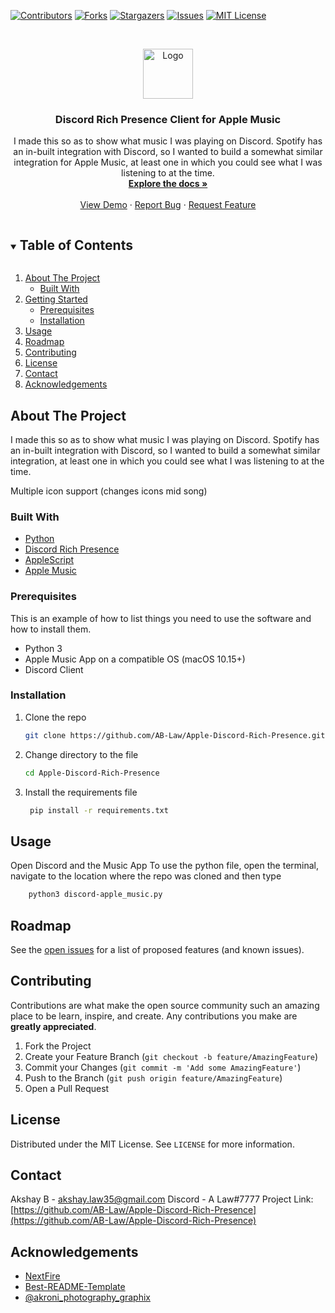 <!--
*** Thanks for checking out the Best-README-Template. If you have a suggestion
*** that would make this better, please fork the repo and create a pull request
*** or simply open an issue with the tag "enhancement".
*** Thanks again! Now go create something AMAZING! :D
***
***
***
*** To avoid retyping too much info. Do a search and replace for the following:
-->

<!-- PROJECT SHIELDS -->
<!--
*** I'm using markdown "reference style" links for readability.
*** Reference links are enclosed in brackets [ ] instead of parentheses ( ).
*** See the bottom of this document for the declaration of the reference variables
*** for contributors-url, forks-url, etc. This is an optional, concise syntax you may use.
*** https://www.markdownguide.org/basic-syntax/#reference-style-links
-->

[![Contributors][contributors-shield]][contributors-url]
[![Forks][forks-shield]][forks-url]
[![Stargazers][stars-shield]][stars-url]
[![Issues][issues-shield]][issues-url]
[![MIT License][license-shield]][license-url]

<!-- PROJECT LOGO -->
<br />
<p align="center">
  <a href="https://github.com/AB-Law/Apple-Discord-Rich-Presence">
    <img src="images/logo.png" alt="Logo" width="80" height="80">
  </a>

  <h3 align="center">Discord Rich Presence Client for Apple Music</h3>

  <p align="center">
    I made this so as to show what music I was playing on Discord. Spotify has an in-built integration with Discord, so I wanted to build a somewhat similar integration for Apple Music, at least one in which you could see what I was listening to at the time.
    <br />
    <a href="https://github.com/AB-Law/Apple-Discord-Rich-Presence"><strong>Explore the docs »</strong></a>
    <br />
    <br />
    <a href="https://github.com/AB-Law/Apple-Discord-Rich-Presence">View Demo</a>
    ·
    <a href="https://github.com/AB-Law/Apple-Discord-Rich-Presence/issues">Report Bug</a>
    ·
    <a href="https://github.com/AB-Law/Apple-Discord-Rich-Presence/issues">Request Feature</a>
  </p>
</p>

<!-- TABLE OF CONTENTS -->
<details open="open">
  <summary><h2 style="display: inline-block">Table of Contents</h2></summary>
  <ol>
    <li>
      <a href="#
               -the-project">About The Project</a>
      <ul>
        <li><a href="#built-with">Built With</a></li>
      </ul>
    </li>
    <li>
      <a href="#getting-started">Getting Started</a>
      <ul>
        <li><a href="#prerequisites">Prerequisites</a></li>
        <li><a href="#installation">Installation</a></li>
      </ul>
    </li>
    <li><a href="#usage">Usage</a></li>
    <li><a href="#roadmap">Roadmap</a></li>
    <li><a href="#contributing">Contributing</a></li>
    <li><a href="#license">License</a></li>
    <li><a href="#contact">Contact</a></li>
    <li><a href="#acknowledgements">Acknowledgements</a></li>
  </ol>
</details>

<!-- ABOUT THE PROJECT -->

## About The Project


I made this so as to show what music I was playing on Discord. Spotify has an in-built integration with Discord, so I wanted to build a somewhat similar integration, at least one in which you could see what I was listening to at the time.

Multiple icon support (changes icons mid song)

### Built With

- [Python](https://www.python.org)
- [Discord Rich Presence](https://discord.com/rich-presence)
- [AppleScript](https://developer.apple.com/library/archive/documentation/AppleScript/Conceptual/AppleScriptLangGuide/introduction/ASLR_intro.html)
- [Apple Music](https://music.apple.com/us/browse)

<!-- GETTING STARTED -->

### Prerequisites

This is an example of how to list things you need to use the software and how to install them.

- Python 3
- Apple Music App on a compatible OS (macOS 10.15+)
- Discord Client

### Installation

1. Clone the repo
   ```sh
   git clone https://github.com/AB-Law/Apple-Discord-Rich-Presence.git
   ```
   
2. Change directory to the file
   ```sh
   cd Apple-Discord-Rich-Presence
   ```
   
3. Install the requirements file
   ```sh
    pip install -r requirements.txt
   ```

<!-- USAGE EXAMPLES -->

## Usage

Open Discord and the Music App
To use the python file, open the terminal, navigate to the location where the repo was cloned and then type

```sh
    python3 discord-apple_music.py
```

<!-- ROADMAP -->

## Roadmap

See the [open issues](https://github.com/AB-Law/Apple-Discord-Rich-Presence/issues) for a list of proposed features (and known issues).

<!-- CONTRIBUTING -->

## Contributing

Contributions are what make the open source community such an amazing place to be learn, inspire, and create. Any contributions you make are **greatly appreciated**.

1. Fork the Project
2. Create your Feature Branch (`git checkout -b feature/AmazingFeature`)
3. Commit your Changes (`git commit -m 'Add some AmazingFeature'`)
4. Push to the Branch (`git push origin feature/AmazingFeature`)
5. Open a Pull Request

<!-- LICENSE -->

## License

Distributed under the MIT License. See `LICENSE` for more information.

<!-- CONTACT -->

## Contact

Akshay B - akshay.law35@gmail.com
Discord - A Law#7777
Project Link: [https://github.com/AB-Law/Apple-Discord-Rich-Presence](https://github.com/AB-Law/Apple-Discord-Rich-Presence)

<!-- ACKNOWLEDGEMENTS -->

## Acknowledgements

- [NextFire](https://github.com/NextFire/apple-music-discord-rpc)
- [Best-README-Template](https://github.com/othneildrew/Best-README-Template)
- [@akroni_photography_graphix](https://www.instagram.com/akroni_photography_graphix/)
<!-- MARKDOWN LINKS & IMAGES -->
<!-- https://www.markdownguide.org/basic-syntax/#reference-style-links -->

[contributors-shield]: https://img.shields.io/github/contributors/AB-Law/Apple-Discord-Rich-Presence.svg?style=for-the-badge
[contributors-url]: https://github.com/AB-Law/Apple-Discord-Rich-Presence/graphs/contributors
[forks-shield]: https://img.shields.io/github/forks/AB-Law/Apple-Discord-Rich-Presence.svg?style=for-the-badge
[forks-url]: https://github.com/AB-Law/Apple-Discord-Rich-Presence/network/members
[stars-shield]: https://img.shields.io/github/stars/AB-Law/Apple-Discord-Rich-Presence.svg?style=for-the-badge
[stars-url]: https://github.com/AB-Law/Apple-Discord-Rich-Presence/stargazers
[issues-shield]: https://img.shields.io/github/issues/AB-Law/Apple-Discord-Rich-Presence.svg?style=for-the-badge
[issues-url]: https://github.com/AB-Law/Apple-Discord-Rich-Presence/issues
[license-shield]: https://img.shields.io/github/license/AB-Law/Apple-Discord-Rich-Presence.svg?style=for-the-badge
[license-url]: https://github.com/AB-Law/Apple-Discord-Rich-Presence/blob/master/LICENSE.txt
